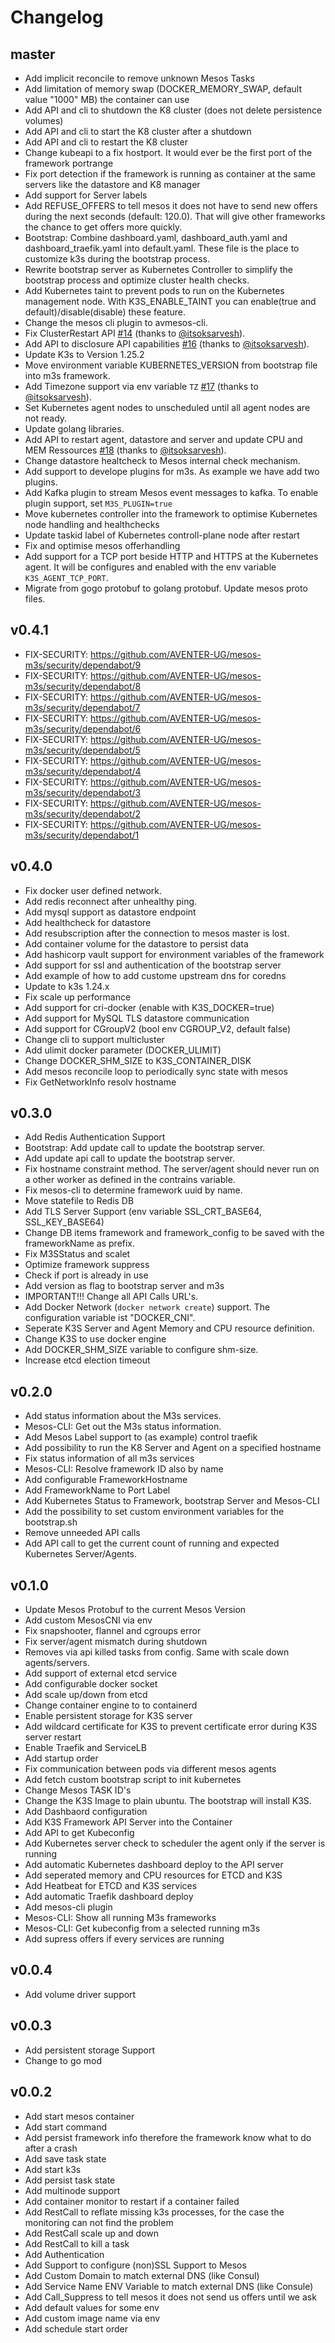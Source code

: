# Changelog

## master

- Add implicit reconcile to remove unknown Mesos Tasks
- Add limitation of memory swap (DOCKER_MEMORY_SWAP, default value "1000" MB) the container can use
- Add API and cli to shutdown the K8 cluster (does not delete persistence volumes)
- Add API and cli to start the K8 cluster after a shutdown
- Add API and cli to restart the K8 cluster 
- Change kubeapi to a fix hostport. It would ever be the first port of the framework portrange
- Fix port detection if the framework is running as container at the same servers like the datastore and K8 manager
- Add support for Server labels
- Add REFUSE_OFFERS to tell mesos it does not have to send new offers during the next seconds (default: 120.0). That will give other 
  frameworks the chance to get offers more quickly.
- Bootstrap: Combine dashboard.yaml, dashboard_auth.yaml and dashboard_traefik.yaml into default.yaml. These file is the place to customize 
  k3s during the bootstrap process.
- Rewrite bootstrap server as Kubernetes Controller to simplify the bootstrap process and optimize cluster health checks.
- Add Kubernetes taint to prevent pods to run on the Kubernetes management node. With K3S_ENABLE_TAINT you can enable(true and default)/disable(disable) these feature.
- Change the mesos cli plugin to avmesos-cli.
- Fix ClusterRestart API [#14](https://github.com/AVENTER-UG/mesos-m3s/pull/14) (thanks to [@itsoksarvesh](https://github.com/itsoksarvesh)).
- Add API to disclosure API capabilities [#16](https://github.com/AVENTER-UG/mesos-m3s/pull/16) (thanks to [@itsoksarvesh](https://github.com/itsoksarvesh)).
- Update K3s to Version 1.25.2
- Move environment variable KUBERNETES_VERSION from bootstrap file into m3s framework.
- Add Timezone support via env variable `TZ` [#17](https://github.com/AVENTER-UG/mesos-m3s/pull/17) (thanks to [@itsoksarvesh](https://github.com/itsoksarvesh)).
- Set Kubernetes agent nodes to unscheduled until all agent nodes are not ready.
- Update golang libraries.
- Add API to restart agent, datastore and server and update CPU and MEM Ressources [#18](https://github.com/AVENTER-UG/mesos-m3s/pull/18) (thanks to [@itsoksarvesh](https://github.com/itsoksarvesh)).
- Change datastore healtcheck to Mesos internal check mechanism.
- Add support to develope plugins for m3s. As example we have add two plugins.
- Add Kafka plugin to stream Mesos event messages to kafka. To enable plugin support, set `M3S_PLUGIN=true`
- Move kubernetes controller into the framework to optimise Kubernetes node handling and healthchecks
- Update taskid label of Kubernetes controll-plane node after restart
- Fix and optimise mesos offerhandling 
- Add support for a TCP port beside HTTP and HTTPS at the Kubernetes agent. It will be configures and
  enabled with the env variable `K3S_AGENT_TCP_PORT`.
- Migrate from gogo protobuf to golang protobuf. Update mesos proto files.
  

## v0.4.1

- FIX-SECURITY: https://github.com/AVENTER-UG/mesos-m3s/security/dependabot/9
- FIX-SECURITY: https://github.com/AVENTER-UG/mesos-m3s/security/dependabot/8
- FIX-SECURITY: https://github.com/AVENTER-UG/mesos-m3s/security/dependabot/7
- FIX-SECURITY: https://github.com/AVENTER-UG/mesos-m3s/security/dependabot/6
- FIX-SECURITY: https://github.com/AVENTER-UG/mesos-m3s/security/dependabot/5
- FIX-SECURITY: https://github.com/AVENTER-UG/mesos-m3s/security/dependabot/4
- FIX-SECURITY: https://github.com/AVENTER-UG/mesos-m3s/security/dependabot/3
- FIX-SECURITY: https://github.com/AVENTER-UG/mesos-m3s/security/dependabot/2
- FIX-SECURITY: https://github.com/AVENTER-UG/mesos-m3s/security/dependabot/1

## v0.4.0

- Fix docker user defined network.
- Add redis reconnect after unhealthy ping. 
- Add mysql support as datastore endpoint
- Add healthcheck for datastore
- Add resubscription after the connection to mesos master is lost.
- Add container volume for the datastore to persist data
- Add hashicorp vault support for environment variables of the framework
- Add support for ssl and authentication of the bootstrap server
- Add example of how to add custome upstream dns for coredns
- Update to k3s 1.24.x
- Fix scale up performance
- Add support for cri-docker (enable with K3S_DOCKER=true)
- Add support for MySQL TLS datastore communication
- Add support for CGroupV2 (bool env CGROUP_V2, default false)
- Change cli to support multicluster    
- Add ulimit docker parameter (DOCKER_ULIMIT)
- Change DOCKER_SHM_SIZE to K3S_CONTAINER_DISK
- Add mesos reconcile loop to periodically sync state with mesos
- Fix GetNetworkInfo resolv hostname


## v0.3.0

- Add Redis Authentication Support
- Bootstrap: Add update call to update the bootstrap server.
- Add update api call to update the bootstrap server.
- Fix hostname constraint method. The server/agent should never run
  on a other worker as defined in the contrains variable.
- Fix mesos-cli to determine framework uuid by name.
- Move statefile to Redis DB
- Add TLS Server Support (env variable SSL_CRT_BASE64, SSL_KEY_BASE64)
- Change DB items framework and framework_config to be saved with the
  frameworkName as prefix.
- Fix M3SStatus and scalet
- Optimize framework suppress
- Check if port is already in use
- Add version as flag to bootstrap server and m3s
- IMPORTANT!!! Change all API Calls URL's.
- Add Docker Network (`docker network create`) support. The configuration variable ist "DOCKER_CNI".
- Seperate K3S Server and Agent Memory and CPU resource definition.
- Change K3S to use docker engine
- Add DOCKER_SHM_SIZE variable to configure shm-size.
- Increase etcd election timeout

## v0.2.0

- Add status information about the M3s services.
- Mesos-CLI: Get out the M3s status information.
- Add Mesos Label support to (as example) control traefik
- Add possibility to run the K8 Server and Agent on a specified hostname
- Fix status information of all m3s services
- Mesos-CLI: Resolve framework ID also by name
- Add configurable FrameworkHostname
- Add FrameworkName to Port Label
- Add Kubernetes Status to Framework, bootstrap Server and Mesos-CLI
- Add the possibility to set custom environment variables for the bootstrap.sh
- Remove unneeded API calls
- Add API call to get the current count of running and expected Kubernetes Server/Agents.

## v0.1.0

- Update Mesos Protobuf to the current Mesos Version
- Add custom MesosCNI via env
- Fix snapshooter, flannel and cgroups error
- Fix server/agent mismatch during shutdown
- Removes via api killed tasks from config. Same with scale down agents/servers.
- Add support of external etcd service
- Add configurable docker socket
- Add scale up/down from etcd
- Change container engine to to containerd
- Enable persistent storage for K3S server
- Add wildcard certificate for K3S to prevent certificate error during K3S server restart
- Enable Traefik and ServiceLB
- Add startup order
- Fix communication between pods via different mesos agents
- Add fetch custom bootstrap script to init kubernetes
- Change Mesos TASK ID's
- Change the K3S Image to plain ubuntu. The bootstrap will install K3S.
- Add Dashbaord configuration
- Add K3S Framework API Server into the Container
- Add API to get Kubeconfig
- Add Kubernetes server check to scheduler the agent only if the server is running
- Add automatic Kubernetes dashboard deploy to the API server
- Add seperated memory and CPU resources for ETCD and K3S
- Add Heatbeat for ETCD and K3S services
- Add automatic Traefik dashboard deploy
- Add mesos-cli plugin
- Mesos-CLI: Show all running M3s frameworks
- Mesos-CLI: Get kubeconfig from a selected running m3s
- Add supress offers if every services are running

## v0.0.4

- Add volume driver support

## v0.0.3

- Add persistent storage Support
- Change to go mod

## v0.0.2

- Add start mesos container
- Add start command
- Add persist framework info therefore the framework know what to do after a crash
- Add save task state
- Add start k3s
- Add persist task state
- Add multinode support
- Add container monitor to restart if a container failed
- Add RestCall to reflate missing k3s processes, for the case the monitoring can not find the problem
- Add RestCall scale up and down
- Add RestCall to kill a task
- Add Authentication
- Add Support to configure (non)SSL Support to Mesos
- Add Custom Domain to match external DNS (like Consul)
- Add Service Name ENV Variable to match external DNS (like Consule)
- Add Call_Suppress to tell mesos it does not send us offers until we ask
- Add default values for some env
- Add custom image name via env
- Add schedule start order
